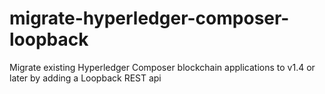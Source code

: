 # migrate-hyperledger-composer-loopback
Migrate existing Hyperledger Composer blockchain applications to v1.4 or later by adding a Loopback REST api
